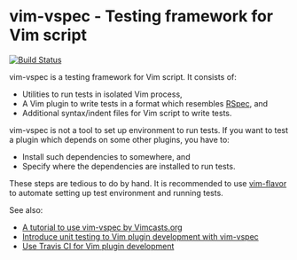 # vim-vspec - Testing framework for Vim script

[![Build Status](https://travis-ci.org/kana/vim-vspec.svg)](https://travis-ci.org/kana/vim-vspec)

vim-vspec is a testing framework for Vim script.  It consists of:

* Utilities to run tests in isolated Vim process,
* A Vim plugin to write tests in a format which resembles [RSpec](http://rspec.info/), and
* Additional syntax/indent files for Vim script to write tests.

vim-vspec is not a tool to set up environment to run tests.  If you want to test a plugin which depends on some other plugins, you have to:

* Install such dependencies to somewhere, and
* Specify where the dependencies are installed to run tests.

These steps are tedious to do by hand.  It is recommended to use [vim-flavor](https://github.com/kana/vim-flavor) to automate setting up test environment and running tests.

See also:

* [A tutorial to use vim-vspec by Vimcasts.org](http://vimcasts.org/episodes/an-introduction-to-vspec/)
* [Introduce unit testing to Vim plugin development with vim-vspec](http://whileimautomaton.net/2013/02/13211500)
* [Use Travis CI for Vim plugin development](http://whileimautomaton.net/2013/02/08211255)




<!-- vim: set expandtab shiftwidth=4 softtabstop=4 textwidth=78 : -->
